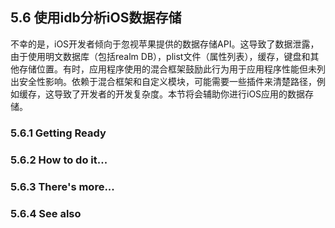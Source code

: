 ## 5.6 使用idb分析iOS数据存储

不幸的是，iOS开发者倾向于忽视苹果提供的数据存储API。这导致了数据泄露，由于使用明文数据库（包括realm DB），plist文件（属性列表），缓存，键盘和其他存储位置。有时，应用程序使用的混合框架鼓励此行为用于应用程序性能但未列出安全性影响。依赖于混合框架和自定义模块，可能需要一些插件来清楚路径，例如缓存，这导致了开发者的开发复杂度。本节将会辅助你进行iOS应用的数据存储。

### 5.6.1 Getting Ready



### 5.6.2 How to do it...


### 5.6.3 There's more...


### 5.6.4 See also